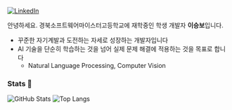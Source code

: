 [![LinkedIn](https://img.shields.io/badge/-LinkedIn-0077B5?style=flat&logo=linkedin&logoColor=white)](https://www.linkedin.com/in/%EC%8A%B9%EB%B3%B4-%EC%9D%B4-450688318/)

안녕하세요. 경북소프트웨어마이스터고등학교에 재학중인 학생 개발자 **이승보**입니다.

- 꾸준한 자기계발과 도전하는 자세로 성장하는 개발자입니다
- AI 기술을 단순히 학습하는 것을 넘어 실제 문제 해결에 적용하는 것을 목표로 합니다
  - Natural Language Processing, Computer Vision

### Stats :muscle:
![GitHub Stats](https://github-readme-stats.vercel.app/api?username=seungbo&layout=compact&theme=tokyonight)
![Top Langs](https://github-readme-stats.vercel.app/api/top-langs/?username=seungbo&layout=compact&theme=tokyonight)
